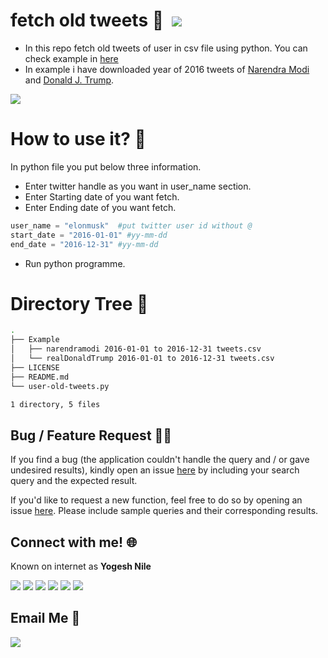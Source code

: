 # fetch old tweets :notebook: &nbsp;[![](https://camo.githubusercontent.com/17fa56d1fbad7bb4082c9711a77b984b85e79446/68747470733a2f2f696d672e736869656c64732e696f2f62616467652f507974686f6e2d332e362d627269676874677265656e2e737667)](https://python.org)

 - In this repo fetch old tweets of user in csv file using python. You can check example in [here](https://github.com/yogeshnile/fetch-old-tweets/tree/master/Example)
 - In example i have downloaded year of 2016 tweets of [Narendra Modi](https://twitter.com/narendramodi) and [Donald J. Trump](https://twitter.com/realDonaldTrump).
 
 
[![](https://camo.githubusercontent.com/2fb0723ef80f8d87a51218680e209c66f213edf8/68747470733a2f2f666f7274686562616467652e636f6d2f696d616765732f6261646765732f6d6164652d776974682d707974686f6e2e737667)](https://python.org)

# How to use it? :thinking:
In python file you put below three information.
 - Enter twitter handle as you want in user_name section.
 - Enter Starting date of you want fetch.
 - Enter Ending date of you want fetch.
```python
user_name = "elonmusk"  #put twitter user id without @
start_date = "2016-01-01" #yy-mm-dd
end_date = "2016-12-31" #yy-mm-dd
```
 - Run python programme.

# Directory Tree :cactus:
```bash
.
├── Example
│   ├── narendramodi 2016-01-01 to 2016-12-31 tweets.csv
│   └── realDonaldTrump 2016-01-01 to 2016-12-31 tweets.csv
├── LICENSE
├── README.md
└── user-old-tweets.py

1 directory, 5 files
```

## Bug / Feature Request :man_technologist:
If you find a bug (the application couldn't handle the query and / or gave undesired results), kindly open an issue [here](https://github.com/yogeshnile/fetch-old-tweets/issues/new) by including your search query and the expected result.

If you'd like to request a new function, feel free to do so by opening an issue [here](https://github.com/yogeshnile/fetch-old-tweets/issues/new). Please include sample queries and their corresponding results.



## Connect with me! 🌐
Known on internet as **Yogesh Nile**

[![][I_LinkedIn]][LinkedIn]  [![][I_Github]][Github] [![][I_Twitter]][Twitter] [![][I_Telegram]][Telegram] [![][I_Instagram]][Instagram]  [![][I_Instagram Personal]][Instagram Personal]

## Email Me :e-mail:

[![][I_Email]][E-mail]


[LinkedIn]: https://bit.ly/2Ky3ho6
[Github]: https://www.github.com/yogeshnile/
[Twitter]: https://bit.ly/3dbLJLC
[Telegram]: https://t.me/yogeshnile
[Instagram]: https://bit.ly/3b9Qeo4
[Instagram Personal]: https://bit.ly/32SXHV0
[E-mail]: mailto:yogeshnile.work4u@gmail.com

[I_LinkedIn]: https://img.icons8.com/bubbles/100/000000/linkedin.png
[I_Github]: https://img.icons8.com/bubbles/100/000000/github.png
[I_Twitter]: https://img.icons8.com/bubbles/100/000000/twitter.png
[I_Telegram]: https://img.icons8.com/bubbles/100/000000/telegram-app.png
[I_Instagram]: https://img.icons8.com/bubbles/100/000000/instagram-new.png
[I_Instagram Personal]: https://img.icons8.com/bubbles/100/000000/instagram.png
[I_Email]: https://img.icons8.com/bubbles/100/000000/secured-letter.png
